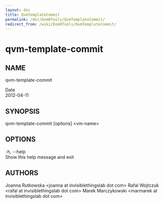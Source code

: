 ```yaml
---
layout: doc
title: QvmTemplateCommit
permalink: /doc/Dom0Tools/QvmTemplateCommit/
redirect_from: /wiki/Dom0Tools/QvmTemplateCommit/
---
```


qvm-template-commit
===================

NAME
----

qvm-template-commit

Date  
2012-04-11

SYNOPSIS
--------

qvm-template-commit [options] \<vm-name\>

OPTIONS
-------

-h, --help  
Show this help message and exit

AUTHORS
-------

Joanna Rutkowska \<joanna at invisiblethingslab dot com\>
Rafal Wojtczuk \<rafal at invisiblethingslab dot com\>
Marek Marczykowski \<marmarek at invisiblethingslab dot com\>
